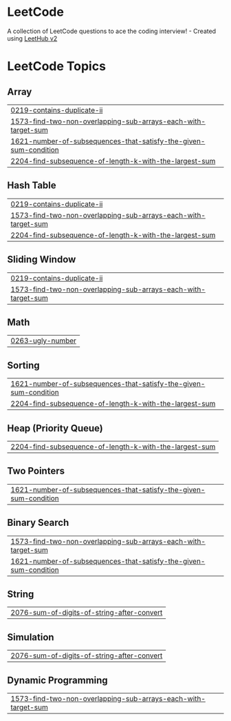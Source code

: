 # LeetCode
A collection of LeetCode questions to ace the coding interview! - Created using [LeetHub v2](https://github.com/arunbhardwaj/LeetHub-2.0)

<!---LeetCode Topics Start-->
# LeetCode Topics
## Array
|  |
| ------- |
| [0219-contains-duplicate-ii](https://github.com/sreeram2001/LeetCode/tree/master/0219-contains-duplicate-ii) |
| [1573-find-two-non-overlapping-sub-arrays-each-with-target-sum](https://github.com/sreeram2001/LeetCode/tree/master/1573-find-two-non-overlapping-sub-arrays-each-with-target-sum) |
| [1621-number-of-subsequences-that-satisfy-the-given-sum-condition](https://github.com/sreeram2001/LeetCode/tree/master/1621-number-of-subsequences-that-satisfy-the-given-sum-condition) |
| [2204-find-subsequence-of-length-k-with-the-largest-sum](https://github.com/sreeram2001/LeetCode/tree/master/2204-find-subsequence-of-length-k-with-the-largest-sum) |
## Hash Table
|  |
| ------- |
| [0219-contains-duplicate-ii](https://github.com/sreeram2001/LeetCode/tree/master/0219-contains-duplicate-ii) |
| [1573-find-two-non-overlapping-sub-arrays-each-with-target-sum](https://github.com/sreeram2001/LeetCode/tree/master/1573-find-two-non-overlapping-sub-arrays-each-with-target-sum) |
| [2204-find-subsequence-of-length-k-with-the-largest-sum](https://github.com/sreeram2001/LeetCode/tree/master/2204-find-subsequence-of-length-k-with-the-largest-sum) |
## Sliding Window
|  |
| ------- |
| [0219-contains-duplicate-ii](https://github.com/sreeram2001/LeetCode/tree/master/0219-contains-duplicate-ii) |
| [1573-find-two-non-overlapping-sub-arrays-each-with-target-sum](https://github.com/sreeram2001/LeetCode/tree/master/1573-find-two-non-overlapping-sub-arrays-each-with-target-sum) |
## Math
|  |
| ------- |
| [0263-ugly-number](https://github.com/sreeram2001/LeetCode/tree/master/0263-ugly-number) |
## Sorting
|  |
| ------- |
| [1621-number-of-subsequences-that-satisfy-the-given-sum-condition](https://github.com/sreeram2001/LeetCode/tree/master/1621-number-of-subsequences-that-satisfy-the-given-sum-condition) |
| [2204-find-subsequence-of-length-k-with-the-largest-sum](https://github.com/sreeram2001/LeetCode/tree/master/2204-find-subsequence-of-length-k-with-the-largest-sum) |
## Heap (Priority Queue)
|  |
| ------- |
| [2204-find-subsequence-of-length-k-with-the-largest-sum](https://github.com/sreeram2001/LeetCode/tree/master/2204-find-subsequence-of-length-k-with-the-largest-sum) |
## Two Pointers
|  |
| ------- |
| [1621-number-of-subsequences-that-satisfy-the-given-sum-condition](https://github.com/sreeram2001/LeetCode/tree/master/1621-number-of-subsequences-that-satisfy-the-given-sum-condition) |
## Binary Search
|  |
| ------- |
| [1573-find-two-non-overlapping-sub-arrays-each-with-target-sum](https://github.com/sreeram2001/LeetCode/tree/master/1573-find-two-non-overlapping-sub-arrays-each-with-target-sum) |
| [1621-number-of-subsequences-that-satisfy-the-given-sum-condition](https://github.com/sreeram2001/LeetCode/tree/master/1621-number-of-subsequences-that-satisfy-the-given-sum-condition) |
## String
|  |
| ------- |
| [2076-sum-of-digits-of-string-after-convert](https://github.com/sreeram2001/LeetCode/tree/master/2076-sum-of-digits-of-string-after-convert) |
## Simulation
|  |
| ------- |
| [2076-sum-of-digits-of-string-after-convert](https://github.com/sreeram2001/LeetCode/tree/master/2076-sum-of-digits-of-string-after-convert) |
## Dynamic Programming
|  |
| ------- |
| [1573-find-two-non-overlapping-sub-arrays-each-with-target-sum](https://github.com/sreeram2001/LeetCode/tree/master/1573-find-two-non-overlapping-sub-arrays-each-with-target-sum) |
<!---LeetCode Topics End-->